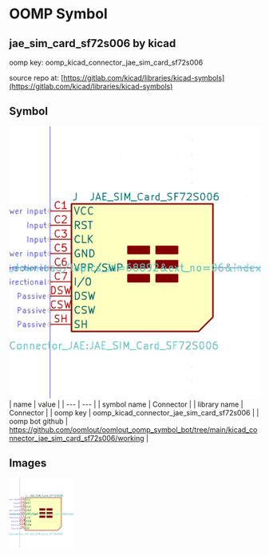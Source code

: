 # OOMP Symbol  
## jae_sim_card_sf72s006  by kicad  
  
oomp key: oomp_kicad_connector_jae_sim_card_sf72s006  
  
source repo at: [https://gitlab.com/kicad/libraries/kicad-symbols](https://gitlab.com/kicad/libraries/kicad-symbols)  
## Symbol  
  
[![working.png](working_600.png)](working.png)  
| name | value | 
| --- | --- | 
| symbol name | Connector | 
| library name | Connector | 
| oomp key | oomp_kicad_connector_jae_sim_card_sf72s006 | 
| oomp bot github | https://github.com/oomlout/oomlout_oomp_symbol_bot/tree/main/kicad_connector_jae_sim_card_sf72s006/working | 
## Images  
  
[![working.png](working_140.png)](working.png)  
